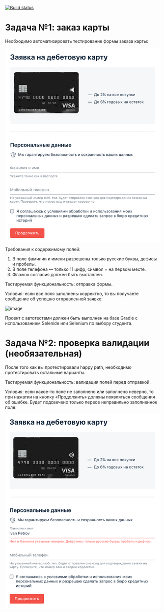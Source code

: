 [![Build status](https://ci.appveyor.com/api/projects/status/n37y0kkpkn6irr0d?svg=true)](https://ci.appveyor.com/project/Anasstaisha/selenide-uitesting)


# Задача №1: заказ карты

Необходимо автоматизировать тестирование формы заказа карты:

![image](https://github.com/netology-code/aqa-homeworks/raw/master/web/pic/order.png)

Требования к содержимому полей:

1. В поле фамилии и имени разрешены только русские буквы, дефисы и пробелы.
2. В поле телефона — только 11 цифр, символ + на первом месте.
3. Флажок согласия должен быть выставлен.

Тестируемая функциональность: отправка формы.

Условия: если все поля заполнены корректно, то вы получаете сообщение об успешно отправленной заявке:

![image](https://github.com/netology-code/aqa-homeworks/raw/master/web/pic/success.jpg)

Проект с автотестами должен быть выполнен на базе Gradle с использованием Selenide или Selenium по выбору студента.

# Задача №2: проверка валидации (необязательная)

После того как вы протестировали happy path, необходимо протестировать остальные варианты.

Тестируемая функциональность: валидация полей перед отправкой.

Условия: если какое-то поле не заполнено или заполнено неверно, то при нажатии на кнопку «Продолжить» должны появляться сообщения об ошибке. Будет подсвечено только первое неправильно заполненное поле:

![image](https://github.com/netology-code/aqa-homeworks/raw/master/web/pic/error.png)
